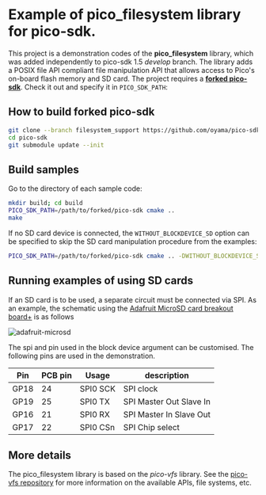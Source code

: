 # Example of pico\_filesystem library for pico-sdk.

This project is a demonstration codes of the **pico_filesystem** library, which was added independently to pico-sdk 1.5 _develop_ branch. The library adds a POSIX file API compliant file manipulation API that allows access to Pico's on-board flash memory and SD card.
The project requires a [**forked pico-sdk**](https://github.com/oyama/pico-sdk/tree/filesystem_support). Check it out and specify it in `PICO_SDK_PATH`:

## How to build forked pico-sdk

```bash
git clone --branch filesystem_support https://github.com/oyama/pico-sdk.git
cd pico-sdk
git submodule update --init
```

## Build samples

Go to the directory of each sample code:
```bash
mkdir build; cd build
PICO_SDK_PATH=/path/to/forked/pico-sdk cmake ..
make
```

If no SD card device is connected, the `WITHOUT_BLOCKDEVICE_SD` option can be specified to skip the SD card manipulation procedure from the examples:

```bash
PICO_SDK_PATH=/path/to/forked/pico-sdk cmake .. -DWITHOUT_BLOCKDEVICE_SD=YES
```

## Running examples of using SD cards

If an SD card is to be used, a separate circuit must be connected via SPI. As an example, the schematic using the [Adafruit MicroSD card breakout board+](https://www.adafruit.com/product/254) is as follows

![adafruit-microsd](https://github.com/oyama/pico-vfs/assets/27072/b96e8493-4f3f-4d44-964d-8ada61745dff)

The spi and pin used in the block device argument can be customised. The following pins are used in the demonstration.

| Pin  | PCB pin | Usage    | description             |
|------|---------|----------|-------------------------|
| GP18 | 24      | SPI0 SCK | SPI clock               |
| GP19 | 25      | SPI0 TX  | SPI Master Out Slave In |
| GP16 | 21      | SPI0 RX  | SPI Master In Slave Out |
| GP17 | 22      | SPI0 CSn | SPI Chip select         |


## More details

The pico\_filesystem library is based on the _pico-vfs_ library. See the [pico-vfs repository](https://github.com/oyama/pico-vfs) for more information on the available APIs, file systems, etc.
